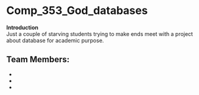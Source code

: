 # Comp_353_God_databases

**Introduction**
<br >
Just a couple of starving students trying to make ends meet with a project about database for academic purpose.

**Team Members:**
-
-
-
-
